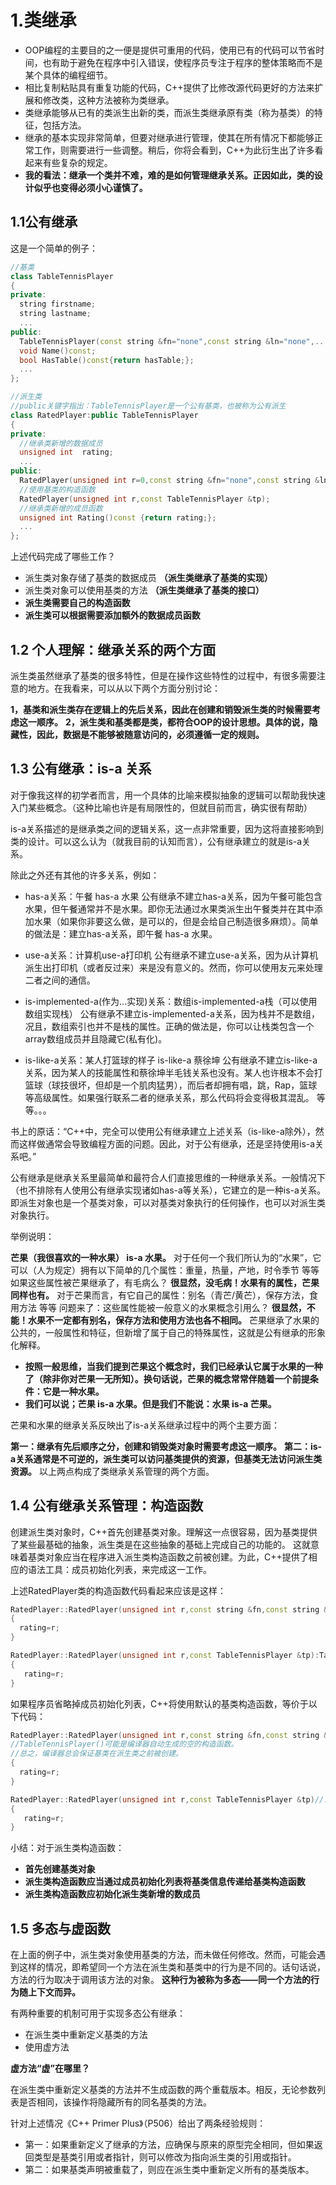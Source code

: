# 1.类继承

- OOP编程的主要目的之一便是提供可重用的代码，使用已有的代码可以节省时间，也有助于避免在程序中引入错误，使程序员专注于程序的整体策略而不是某个具体的编程细节。
- 相比复制粘贴具有重复功能的代码，C++提供了比修改源代码更好的方法来扩展和修改类，这种方法被称为类继承。
- 类继承能够从已有的类派生出新的类，而派生类继承原有类（称为基类）的特征，包括方法。
- 继承的基本实现非常简单，但要对继承进行管理，使其在所有情况下都能够正常工作，则需要进行一些调整。稍后，你将会看到，C++为此衍生出了许多看起来有些复杂的规定。
- **我的看法：继承一个类并不难，难的是如何管理继承关系。正因如此，类的设计似乎也变得必须小心谨慎了。**

## 1.1公有继承

这是一个简单的例子：

```C++
//基类
class TableTennisPlayer
{
private:
  string firstname;
  string lastname;
  ...
public:
  TableTennisPlayer(const string &fn="none",const string &ln="none",...);
  void Name()const;
  bool HasTable()const{return hasTable;};
  ...
};
```

```C++
//派生类
//public关键字指出：TableTennisPlayer是一个公有基类，也被称为公有派生
class RatedPlayer:public TableTennisPlayer
{
private:
  //继承类新增的数据成员
  unsigned int  rating;
  ...
public:
  RatedPlayer(unsigned int r=0,const string &fn="none",const string &ln ="none",bool ht=false);
  //使用基类的构造函数
  RatedPlayer(unsigned int r,const TableTennisPlayer &tp);
  //继承类新增的成员函数
  unsigned int Rating()const {return rating;};
  ...
};
```

  上述代码完成了哪些工作？

- 派生类对象存储了基类的数据成员 **（派生类继承了基类的实现）**
- 派生类对象可以使用基类的方法 **（派生类继承了基类的接口）**
- **派生类需要自己的构造函数**
- **派生类可以根据需要添加额外的数据成员函数**
  
## 1.2 个人理解：继承关系的两个方面

派生类虽然继承了基类的很多特性，但是在操作这些特性的过程中，有很多需要注意的地方。在我看来，可以从以下两个方面分别讨论：

**1，基类和派生类存在逻辑上的先后关系，因此在创建和销毁派生类的时候需要考虑这一顺序。**
**2，派生类和基类都是类，都符合OOP的设计思想。具体的说，隐藏性，因此，数据是不能够被随意访问的，必须遵循一定的规则。**

## 1.3 公有继承：is-a 关系

对于像我这样的初学者而言，用一个具体的比喻来模拟抽象的逻辑可以帮助我快速入门某些概念。（这种比喻也许是有局限性的，但就目前而言，确实很有帮助）

is-a关系描述的是继承类之间的逻辑关系，这一点非常重要，因为这将直接影响到类的设计。可以这么认为（就我目前的认知而言），公有继承建立的就是is-a关系。

除此之外还有其他的许多关系，例如：

- has-a关系：午餐 has-a 水果
  公有继承不建立has-a关系，因为午餐可能包含水果，但午餐通常并不是水果。即你无法通过水果类派生出午餐类并在其中添加水果（如果你非要这么做，是可以的，但是会给自己制造很多麻烦）。简单的做法是：建立has-a关系，即午餐 has-a 水果。

- use-a关系：计算机use-a打印机
  公有继承不建立use-a关系，因为从计算机派生出打印机（或者反过来）来是没有意义的。然而，你可以使用友元来处理二者之间的通信。

- is-implemented-a(作为...实现)关系：数组is-implemented-a栈（可以使用数组实现栈）
  公有继承不建立is-implemented-a关系，因为栈并不是数组，况且，数组索引也并不是栈的属性。正确的做法是，你可以让栈类包含一个array数组成员并且隐藏它(私有化)。

- is-like-a关系：某人打篮球的样子 is-like-a 蔡徐坤
  公有继承不建立is-like-a关系，因为某人的技能属性和蔡徐坤半毛钱关系也没有。某人也许根本不会打篮球（球技很坏，但却是一个肌肉猛男），而后者却拥有唱，跳，Rap，篮球等高级属性。如果强行联系二者的继承关系，那么代码将会变得极其混乱。
等等。。。

书上的原话：“C++中，完全可以使用公有继承建立上述关系（is-like-a除外），然而这样做通常会导致编程方面的问题。因此，对于公有继承，还是坚持使用is-a关系吧。”

公有继承是继承关系里最简单和最符合人们直接思维的一种继承关系。一般情况下（也不排除有人使用公有继承实现诸如has-a等关系），它建立的是一种is-a关系。即派生对象也是一个基类对象，可以对基类对象执行的任何操作，也可以对派生类对象执行。

举例说明：

**芒果（我很喜欢的一种水果） is-a 水果。**
对于任何一个我们所认为的“水果”，它可以（人为规定）拥有以下简单的几个属性：重量，热量，产地，时令季节 等等
如果这些属性被芒果继承了，有毛病么？   **很显然，没毛病！水果有的属性，芒果同样也有。**
对于芒果而言，有它自己的属性：别名（青芒/黄芒），保存方法，食用方法 等等
问题来了：这些属性能被一般意义的水果概念引用么？  **很显然，不能！水果不一定都有别名，保存方法和使用方法也各不相同。**
芒果继承了水果的公共的，一般属性和特征，但新增了属于自己的特殊属性，这就是公有继承的形象化解释。

- **按照一般思维，当我们提到芒果这个概念时，我们已经承认它属于水果的一种了（除非你对芒果一无所知）。换句话说，芒果的概念常常伴随着一个前提条件：它是一种水果。**
- **我们可以说；芒果 is-a 水果。但是我们不能说：水果 is-a 芒果。**
  
芒果和水果的继承关系反映出了is-a关系继承过程中的两个主要方面：

**第一：继承有先后顺序之分，创建和销毁类对象时需要考虑这一顺序。**
**第二：is-a关系通常是不可逆的，派生类可以访问基类提供的资源，但基类无法访问派生类资源。**
以上两点构成了类继承关系管理的两个方面。

## 1.4 公有继承关系管理：构造函数

创建派生类对象时，C++首先创建基类对象。理解这一点很容易，因为基类提供了某些最基础的抽象，派生类是在这些抽象的基础上完成自己的功能的。
这就意味着基类对象应当在程序进入派生类构造函数之前被创建。为此，C++提供了相应的语法工具：成员初始化列表，来完成这一工作。

上述RatedPlayer类的构造函数代码看起来应该是这样：

```C++
RatedPlayer::RatedPlayer(unsigned int r,const string &fn,const string &ln ,bool ht):TableTennisPlayer(fn,ln,ht)
{
  rating=r;
}

RatedPlayer::RatedPlayer(unsigned int r,const TableTennisPlayer &tp):TableTennisPlayer(tp)
{
   rating=r;
}
```

如果程序员省略掉成员初始化列表，C++将使用默认的基类构造函数，等价于以下代码：

```C++
RatedPlayer::RatedPlayer(unsigned int r,const string &fn,const string &ln ,bool ht)//:TableTennisPlayer()
//TableTennisPlayer()可能是编译器自动生成的空的构造函数。
//总之，编译器总会保证基类在派生类之前被创建。
{
  rating=r;
}

RatedPlayer::RatedPlayer(unsigned int r,const TableTennisPlayer &tp)//:TableTennisPlayer()
{
   rating=r;
}
```

小结：对于派生类构造函数：

- **首先创建基类对象**
- **派生类构造函数应当通过成员初始化列表将基类信息传递给基类构造函数**
- **派生类构造函数应初始化派生类新增的数成员**

## 1.5 多态与虚函数

在上面的例子中，派生类对象使用基类的方法，而未做任何修改。然而，可能会遇到这样的情况，即希望同一个方法在派生类和基类中的行为是不同的。话句话说，方法的行为取决于调用该方法的对象。
**这种行为被称为多态——同一个方法的行为随上下文而异。**

有两种重要的机制可用于实现多态公有继承：

- 在派生类中重新定义基类的方法
- 使用虚方法

**虚方法“虚”在哪里？**

在派生类中重新定义基类的方法并不生成函数的两个重载版本。相反，无论参数列表是否相同，该操作将隐藏所有的同名基类的方法。

针对上述情况《C++ Primer Plus》（P506）给出了两条经验规则：

- 第一：如果重新定义了继承的方法，应确保与原来的原型完全相同，但如果返回类型是基类引用或者指针，则可以修改为指向派生类的引用或指针。
- 第二：如果基类声明被重载了，则应在派生类中重新定义所有的基类版本。


